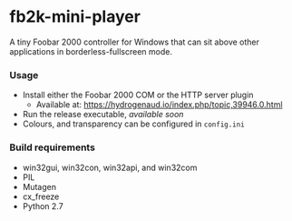 # fb2k-mini-player
A tiny Foobar 2000 controller for Windows that can sit above other applications in borderless-fullscreen mode.

### Usage
* Install either the Foobar 2000 COM or the HTTP server plugin
  - Available at: https://hydrogenaud.io/index.php/topic,39946.0.html
* Run the release executable, _available soon_
* Colours, and transparency can be configured in `config.ini`

### Build requirements
* win32gui, win32con, win32api, and win32com
* PIL
* Mutagen
* cx_freeze
* Python 2.7
